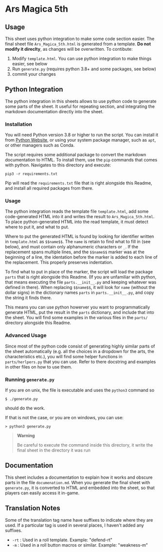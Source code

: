 # Ars Magica 5th


## Usage
This sheet uses python integration to make some code section easier.
The final sheet file `Ars_Magica_5th.html` is generated from a template.
**Do not modify it direclty**, as changes will be overwritten.
To contibute:
1. Modify `template.html`. You can use python integration to make things easier, see below
2. Run `generate.py` (requires python 3.8+ and some packages, see below)
3. commit your changes





## Python Integration
The python integration in this sheets allows to use python code to generate some parts of the sheet. It useful for repeating section, and integrating the markdown documentation directly into the sheet.


### Installation
You will need Python version 3.8 or higher to run the script. You can install it from [Python Website](https://www.python.org/), or using your system package manager, such as `apt`, or other managers such as Conda.

The script requires some additional package to convert the markdown documentation to HTML. To install them, use the `pip` commands that comes with python. Navigates to this directory and execute:

```
pip3 -r requirements.txt
```

Pip will read the `requirements.txt` file that is right alongside this Readme, and install all required packages from there.


### Usage
The python integration reads the template file `template.html`, add some code-generated HTML into it and writes the result to `Ars_Magica_5th.html`. To place python-generated HTML into the read template, it must detect where to put it, and what to put.

Where to put the generated HTML is found by looking for identifier written in `template.html` as `$$name$$`. The `name` is retain to find what to fill in (see below), and must contain only alphanumeric characters or `_`. If the replacement spans multiple lines, and the `$$name$$` marker was at the beginning of a line, the identation before the marker is added to each line of the replacement. This properly preserves indentation.

To find what to put in place of the marker, the script will load the package `parts` that is right alongside this Readme. (If you are unfamiliar with python, that means executing the file `parts.__init__.py` and keeping whatever was defined in there). When replacing `$$name$$`, it will look for `name` (without the dollar signs) in the dictionary names `parts` in `parts.__init__.py`, and copy the string it finds there.

This means you can use python howerver you want to programmatically generate HTML, put the result in the `parts` dictionary, and include that into the sheet. You will find some examples in the various files in the `parts/` directory alongside this Readme.


### Advanced Usage
Since most of the python code consist of generating highly similar parts of the sheet automatically (e.g. all the choices in a dropdown for the arts, the characteristics etc.), you will find some helper functions in `parts/herlpers.py` that you can use. Refer to there docstring and examples in other files on how to use them.


### Running `generate.py`
If you are on unix, the file is executable and uses the `python3` command so
```
$ ./generate.py
```
should do the work.

If that is not the case, or you are on windows, you can use:
```
> python3 generate.py
```

>**Warning**
>
> Be careful to execute the command inside this directory, it write the final sheet in the directory it was run






## Documentation
This sheet includes a documentation to explain how it works and obscure parts in the file `documenation.md`. When you generate the final sheet with `generate.py`, it is converted to HTML and embedded into the sheet, so that players can easily access it in-game.



## Translation Notes
Some of the translation tag name have suffixes to indicate where they are used. If a particular tag is used in several places, I haven't added any suffixes.

- `-rt` : Used in a roll template. Example: "defend-rt"
- `-m` : Used in a roll button macros or similar. Example: "weakness-m"
